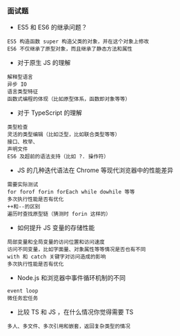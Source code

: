 ### 面试题
* ES5 和 ES6 的继承问题？
```
ES5 构造函数 super 构造父类的对象，并在这个对象上修改
ES6 不仅继承了原型对象，而且继承了静态方法和属性
```
* 对于原生 JS 的理解
```
解释型语言
异步 IO
语言类型特征
函数式编程的体现（比如原型体系，函数即对象等等）

```
* 对于 TypeScript 的理解
```
类型检查
灵活的类型编辑（比如泛型，比如联合类型等等）
接口、枚举、
声明文件
ES6 及超前的语法支持（比如 ?. 操作符）
```
* JS 的几种迭代语法在 Chrome 等现代浏览器中的性能差异
```
需要实际测试
for forof forin forEach while dowhile 等等
多次执行性能是否有优化
++和--的区别
遍历时查找原型链（猜测时 forin 这样的）
```
* 如何提升 JS 变量的存储性能
```
局部变量和全局变量的访问位置和访问速度
访问不同变量，比如字面量、对象属性等等情况是否也有不同
with 和 catch 关键字对访问造成的影响
多次执行性能是否有优化
```
* Node.js 和浏览器中事件循环机制的不同
```
event loop
微任务宏任务
``` 
* 比较 TS 和 JS ，在什么情况你觉得需要 TS
```
多人、多文件、多次引用和嵌套，返回复杂类型的情况
```
